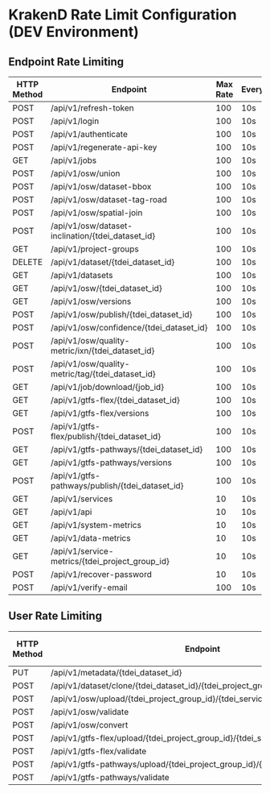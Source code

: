 # KrakenD Rate Limit Configuration (DEV Environment)

## Endpoint Rate Limiting

| HTTP Method | Endpoint | Max Rate | Every |
| ----------- | -------- | -------- | ----- |
| POST | /api/v1/refresh-token | 100 | 10s |
| POST | /api/v1/login | 100 | 10s |
| POST | /api/v1/authenticate | 100 | 10s |
| POST | /api/v1/regenerate-api-key | 100 | 10s |
| GET | /api/v1/jobs | 100 | 10s |
| POST | /api/v1/osw/union | 100 | 10s |
| POST | /api/v1/osw/dataset-bbox | 100 | 10s |
| POST | /api/v1/osw/dataset-tag-road | 100 | 10s |
| POST | /api/v1/osw/spatial-join | 100 | 10s |
| POST | /api/v1/osw/dataset-inclination/{tdei_dataset_id} | 100 | 10s |
| GET | /api/v1/project-groups | 100 | 10s |
| DELETE | /api/v1/dataset/{tdei_dataset_id} | 100 | 10s |
| GET | /api/v1/datasets | 100 | 10s |
| GET | /api/v1/osw/{tdei_dataset_id} | 100 | 10s |
| GET | /api/v1/osw/versions | 100 | 10s |
| POST | /api/v1/osw/publish/{tdei_dataset_id} | 100 | 10s |
| POST | /api/v1/osw/confidence/{tdei_dataset_id} | 100 | 10s |
| POST | /api/v1/osw/quality-metric/ixn/{tdei_dataset_id} | 100 | 10s |
| POST | /api/v1/osw/quality-metric/tag/{tdei_dataset_id} | 100 | 10s |
| GET | /api/v1/job/download/{job_id} | 100 | 10s |
| GET | /api/v1/gtfs-flex/{tdei_dataset_id} | 100 | 10s |
| GET | /api/v1/gtfs-flex/versions | 100 | 10s |
| POST | /api/v1/gtfs-flex/publish/{tdei_dataset_id} | 100 | 10s |
| GET | /api/v1/gtfs-pathways/{tdei_dataset_id} | 100 | 10s |
| GET | /api/v1/gtfs-pathways/versions | 100 | 10s |
| POST | /api/v1/gtfs-pathways/publish/{tdei_dataset_id} | 100 | 10s |
| GET | /api/v1/services | 10 | 10s |
| GET | /api/v1/api | 10 | 10s |
| GET | /api/v1/system-metrics | 10 | 10s |
| GET | /api/v1/data-metrics | 10 | 10s |
| GET | /api/v1/service-metrics/{tdei_project_group_id} | 10 | 10s |
| POST | /api/v1/recover-password | 10 | 10s |
| POST | /api/v1/verify-email | 100 | 10s |

## User Rate Limiting

| HTTP Method | Endpoint | Client Max Rate | Every | Strategy |
| ----------- | -------- | --------------- | ----- | -------- |
| PUT | /api/v1/metadata/{tdei_dataset_id} | 10 | 10s | ip |
| POST | /api/v1/dataset/clone/{tdei_dataset_id}/{tdei_project_group_id}/{tdei_service_id} | 10 | 10s | ip |
| POST | /api/v1/osw/upload/{tdei_project_group_id}/{tdei_service_id} | 10 | 10s | ip |
| POST | /api/v1/osw/validate | 10 | 10s | ip |
| POST | /api/v1/osw/convert | 10 | 10s | ip |
| POST | /api/v1/gtfs-flex/upload/{tdei_project_group_id}/{tdei_service_id} | 10 | 10s | ip |
| POST | /api/v1/gtfs-flex/validate | 10 | 10s | ip |
| POST | /api/v1/gtfs-pathways/upload/{tdei_project_group_id}/{tdei_service_id} | 10 | 10s | ip |
| POST | /api/v1/gtfs-pathways/validate | 10 | 10s | ip |

